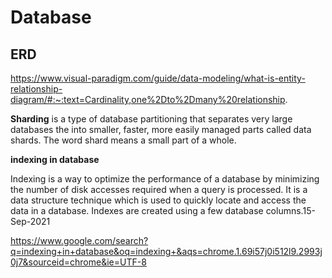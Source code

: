 # Database

## ERD

https://www.visual-paradigm.com/guide/data-modeling/what-is-entity-relationship-diagram/#:~:text=Cardinality,one%2Dto%2Dmany%20relationship.

**Sharding** is a type of database partitioning that separates very large databases the into smaller, faster, more easily managed parts called data shards. The word shard means a small part of a whole.

**indexing in database**

Indexing is a way to optimize the performance of a database by minimizing the number of disk accesses required when a query is processed. It is a data structure technique which is used to quickly locate and access the data in a database. Indexes are created using a few database columns.15-Sep-2021

https://www.google.com/search?q=indexing+in+database&oq=indexing+&aqs=chrome.1.69i57j0i512l9.2993j0j7&sourceid=chrome&ie=UTF-8
